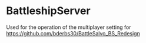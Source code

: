 # BattleshipServer

Used for the operation of the multiplayer setting for https://github.com/bderbs30/BattleSalvo_BS_Redesign
